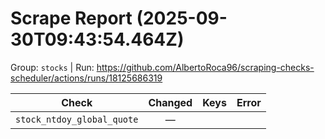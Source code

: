 # Scrape Report (2025-09-30T09:43:54.464Z)

Group: `stocks`  |  Run: https://github.com/AlbertoRoca96/scraping-checks-scheduler/actions/runs/18125686319

| Check | Changed | Keys | Error |
|---|:---:|:--|:--|
| `stock_ntdoy_global_quote` | — |  |  |
